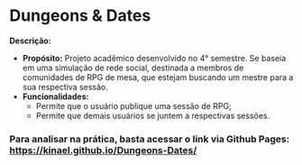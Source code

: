 # Dungeons & Dates

**Descrição:**
- **Propósito:** Projeto acadêmico desenvolvido no 4° semestre. Se baseia em uma simulação de rede social, destinada a membros de comunidades de RPG de mesa, que estejam buscando um mestre para a sua respectiva sessão.
- **Funcionalidades:**
  - Permite que o usuário publique uma sessão de RPG;
  - Permite que demais usuários se juntem a respectivas sessões.

### Para analisar na prática, basta acessar o link via Github Pages: https://kinael.github.io/Dungeons-Dates/


